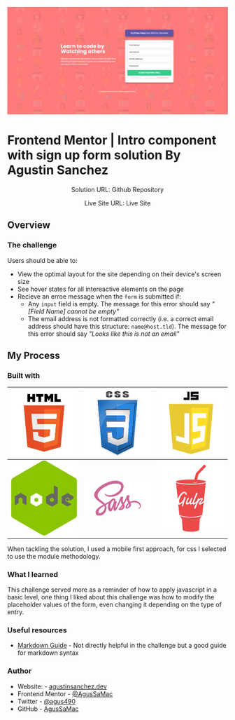 ![Intro Component and signup form](images/Image_desktop.png)
# Frontend Mentor | Intro component with sign up form solution By Agustin Sanchez
<p align="center">Solution URL: <a src="https://github.com/AgusSaMac/agussamac.github.io/tree/main/HMTL5%20CSS3%20JS/intro-component-with-signup-form-master">Github Repository</a> </p>
<p align="center">Live Site URL: <a src="https://frontendmentor.agustinsanchez.dev/HMTL5%20CSS3%20JS/intro-component-with-signup-form-master/index.html">Live Site</a> </p>

## Overview

### The challenge

Users should be able to:
- View the optimal layout for the site depending on their device's screen size
- See hover states for all intereactive elements on the page
- Recieve an erroe message when the `form` is submitted if:
  - Any `input` field is empty. The message for this error should say *"[Field Name] cannot be empty"* 
  - The email address is not formatted correctly (i.e. a correct email address should have this structure: `name@host.tld`). The message for this error should say *"Looks like this is not an email"*


## My Process

### Built with



|![HTML5](images/html5.png)|![CSS3](images/css.png)|![JAVASCRIPT](images/javascript.png)|
|---|---|---|
|![NODE.JS](images/node.js.png)|![SASS](images/sass.png)|![GULP](images/gulp.png)|


When tackling the solution, I used a mobile first approach, for css I selected to use the module methodology.

### What I learned

This challenge served more as a reminder of how to apply javascript in a basic level, one thing I liked about this challenge was how to modify the placeholder values of the form, even changing it depending on the type of entry.

### Useful resources

- [Markdown Guide](https://towardsdatascience.com/the-ultimate-markdown-cheat-sheet-3d3976b31a0) - Not directly helpful in the challenge but a good guide for markdown syntax

### Author

- Website: - [agustinsanchez.dev](https://www.agustinsanchez.dev)
- Frontend Mentor - [@AgusSaMac](https://www.frontendmentor.io/profile/AgusSaMac)
- Twitter - [@agus490](https://www.twitter.com/agus490)
- GitHub - [AgusSaMac](https://github.com/AgusSaMac)